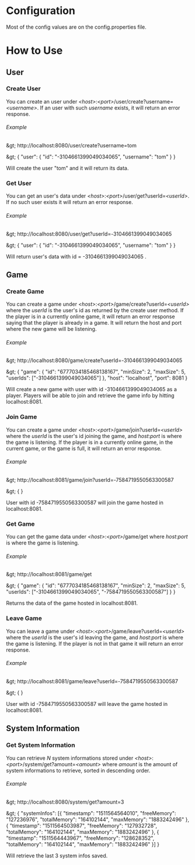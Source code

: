 # Configuration

Most of the config values are on the config.properties file.

# How to Use

## User

### Create User

You can create an user under *&lt;host&gt;*:*&lt;port&gt;*/user/create?username=*&lt;username&gt;*.
If an user with such *username* exists, it will return an error response.

###### Example

\&gt; http://localhost:8080/user/create?username=tom 

\&gt; {
  "user": {
    "id": "-3104661399049034065",
    "username": "tom"
  }
}

Will create the user "tom" and it will return its data.

### Get User

You can get an user's data under *&lt;host&gt;*:*&lt;port&gt;*/user/get?userId=*&lt;userId&gt;*.
If no such user exists it will return an error response.

###### Example

\&gt; http://localhost:8080/user/get?userId=-3104661399049034065 

\&gt; {
  "user": {
    "id": "-3104661399049034065",
    "username": "tom"
  }
}

Will return user's data with id = -3104661399049034065 .

## Game

### Create Game

You can create a game under *&lt;host&gt;*:*&lt;port&gt;*/game/create?userId=*&lt;userId&gt;* where the *userId* is the user's id as returned by the create user method. If the player is in a currently online game, it will return an error response saying  that the player is already in a game. 
It will return the host and port where the new game will be listening.

###### Example

\&gt; http://localhost:8080/game/create?userId=-3104661399049034065

\&gt; {
  "game": {
    "id": "6777034185468138167",
    "minSize": 2,
    "maxSize": 5,
    "userIds": ["-3104661399049034065"]
  },
  "host": "localhost",
  "port": 8081
}

Will create a new game with user with id -3104661399049034065 as a player. Players will be able to join and retrieve the game info by hitting localhost:8081.

### Join Game

You can create a game under *&lt;host&gt;*:*&lt;port&gt;*/game/join?userId=*&lt;userId&gt;* where the *userId* is the user's id joining the game, and *host*:*port* is where the game is listening. If the player is in a currently online game, in the current game, or the game is full, it will return an error response.

###### Example

\&gt; http://localhost:8081/game/join?userId=-7584719550563300587

\&gt; {
}

User with id -7584719550563300587 will join the game hosted in localhost:8081.

### Get Game

You can get the game data under *&lt;host&gt;*:*&lt;port&gt;*/game/get where *host*:*port* is where the game is listening.
###### Example

\&gt; http://localhost:8081/game/get

\&gt; {
  "game": {
    "id": "6777034185468138167",
    "minSize": 2,
    "maxSize": 5,
    "userIds": ["-3104661399049034065", "-7584719550563300587"]
  }
}

Returns the data of the game hosted in localhost:8081.

### Leave Game

You can leave a game under *&lt;host&gt;*:*&lt;port&gt;*/game/leave?userId=*&lt;userId&gt;* where the *userId* is the user's id leaving the game, and *host*:*port* is where the game is listening. If the player is not in that game it will return an error response.

###### Example

\&gt; http://localhost:8081/game/leave?userId=-7584719550563300587

\&gt; {
}

User with id -7584719550563300587 will leave the game hosted in localhost:8081.

## System Information

### Get System Information

You can retrieve *N* system informations stored under *&lt;host&gt;*:*&lt;port&gt;*/system/get?amount=*&lt;amount&gt;* where *amount* is the amount of system informations to retrieve, sorted in descending order. 

###### Example

\&gt; http://localhost:8080/system/get?amount=3

\&gt; {
  "systemInfos": [{
    "timestamp": "1511564564010",
    "freeMemory": "127236976",
    "totalMemory": "164102144",
    "maxMemory": "1883242496"
  }, {
    "timestamp": "1511564503987",
    "freeMemory": "127932728",
    "totalMemory": "164102144",
    "maxMemory": "1883242496"
  }, {
    "timestamp": "1511564443967",
    "freeMemory": "128628352",
    "totalMemory": "164102144",
    "maxMemory": "1883242496"
  }]
}

Will retrieve the last 3 system infos saved.
